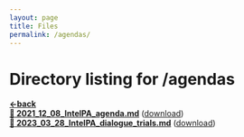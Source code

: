 ```yaml
---
layout: page
title: Files
permalink: /agendas/
---
```


# Directory listing for /agendas
[**<-back**](/)  
[**:page_facing_up: 2021_12_08_IntelPA_agenda.md**](2021_12_08_IntelPA_agenda) ([download](2021_12_08_IntelPA_agenda.md))  
[**:page_facing_up: 2023_03_28_IntelPA_dialogue_trials.md**](2023_03_28_IntelPA_dialogue_trials) ([download](2023_03_28_IntelPA_dialogue_trials.md))  
